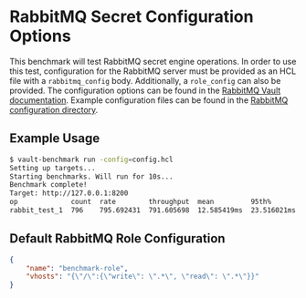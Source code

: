 # RabbitMQ Secret Configuration Options

This benchmark will test RabbitMQ secret engine operations. In order to use this test, configuration for the RabbitMQ server must be provided as an HCL file with a `rabbitmq_config` body.  Additionally, a `role_config` can also be provided.  The configuration options can be found in the [RabbitMQ Vault documentation](https://developer.hashicorp.com/vault/api-docs/secret/rabbitmq#configure-connection).  Example configuration files can be found in the [RabbitMQ configuration directory](/example-configs/rabbitmq/).

## Example Usage

```bash
$ vault-benchmark run -config=config.hcl
Setting up targets...
Starting benchmarks. Will run for 10s...
Benchmark complete!
Target: http://127.0.0.1:8200
op             count  rate        throughput  mean         95th%        99th%        successRatio
rabbit_test_1  796    795.692431  791.605698  12.585419ms  23.516021ms  29.575085ms  100.00%
```

## Default RabbitMQ Role Configuration

```json
{
    "name": "benchmark-role",
    "vhosts": "{\"/\":{\"write\": \".*\", \"read\": \".*\"}}"
}
```
